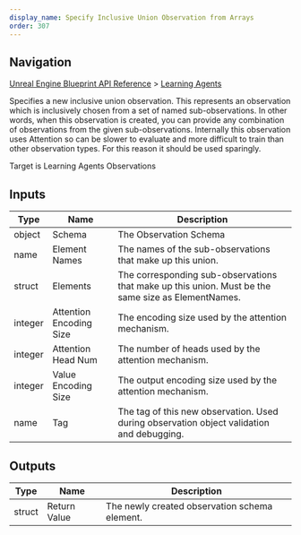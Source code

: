 ```yaml
---
display_name: Specify Inclusive Union Observation from Arrays
order: 307
---
```

## Navigation

[Unreal Engine Blueprint API Reference](https://dev.epicgames.com/documentation/en-us/unreal-engine/BlueprintAPI) > [Learning Agents](https://dev.epicgames.com/documentation/en-us/unreal-engine/BlueprintAPI/LearningAgents)

Specifies a new inclusive union observation. This represents an observation which is inclusively chosen from a set of named sub-observations.
In other words, when this observation is created, you can provide any combination of observations from the given sub-observations. Internally
this observation uses Attention so can be slower to evaluate and more difficult to train than other observation types. For this reason it
should be used sparingly.

Target is Learning Agents Observations

## Inputs

| Type | Name | Description |
| --- | --- | --- |
| object | Schema | The Observation Schema |
| name | Element Names | The names of the sub-observations that make up this union. |
| struct | Elements | The corresponding sub-observations that make up this union. Must be the same size as ElementNames. |
| integer | Attention Encoding Size | The encoding size used by the attention mechanism. |
| integer | Attention Head Num | The number of heads used by the attention mechanism. |
| integer | Value Encoding Size | The output encoding size used by the attention mechanism. |
| name | Tag | The tag of this new observation. Used during observation object validation and debugging. |

## Outputs

| Type | Name | Description |
| --- | --- | --- |
| struct | Return Value | The newly created observation schema element. |
